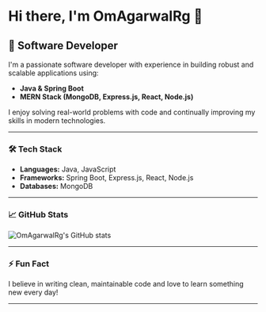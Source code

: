 # Hi there, I'm OmAgarwalRg 👋

## 🚀 Software Developer

I'm a passionate software developer with experience in building robust and scalable applications using:
- **Java & Spring Boot**
- **MERN Stack (MongoDB, Express.js, React, Node.js)**

I enjoy solving real-world problems with code and continually improving my skills in modern technologies.

---

### 🛠️ Tech Stack
- **Languages:** Java, JavaScript
- **Frameworks:** Spring Boot, Express.js, React, Node.js
- **Databases:** MongoDB

---

### 📈 GitHub Stats
![OmAgarwalRg's GitHub stats](https://github-readme-stats.vercel.app/api?username=OmAgarwalRg&show_icons=true&theme=radical)

---

### ⚡ Fun Fact
I believe in writing clean, maintainable code and love to learn something new every day!

---

<!--
**OmAgarwalRg/OmAgarwalRg** is a ✨ special ✨ repository because its README.md (this file) appears on your GitHub profile.
-->

